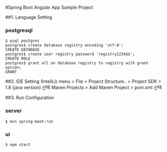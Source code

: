 #Spring Boot Angular App Sample Project

##1. Language Setting
### postgresql
    $ psql postgres
    postgres$ create database registry encoding 'utf-8';
    CREATE DATABASE
    postgres$ create user registry password 'registry1234$$';
    CREATE ROLE
    postgres$ grant all on database registry to registry with grant option;
    GRANT

##2. IDE Setting (IntelliJ)
    menu > File > Project Structure.. > Project SDK > 1.8 (java version) 선택
    Maven Projects > Add Maven Project > pom.xml 선택
    
##3. Run Configuration
### server
    $ mvn spring-boot:run
### ui
    $ npm start
